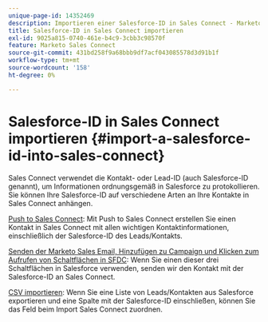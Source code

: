 ```yaml
---
unique-page-id: 14352469
description: Importieren einer Salesforce-ID in Sales Connect - Marketo Docs - Produktdokumentation
title: Salesforce-ID in Sales Connect importieren
exl-id: 9025a815-0740-461e-b4c9-3cbb3c98570f
feature: Marketo Sales Connect
source-git-commit: 431bd258f9a68bbb9df7acf043085578d3d91b1f
workflow-type: tm+mt
source-wordcount: '158'
ht-degree: 0%

---
```


# Salesforce-ID in Sales Connect importieren {#import-a-salesforce-id-into-sales-connect}

Sales Connect verwendet die Kontakt- oder Lead-ID (auch Salesforce-ID genannt), um Informationen ordnungsgemäß in Salesforce zu protokollieren. Sie können Ihre Salesforce-ID auf verschiedene Arten an Ihre Kontakte in Sales Connect anhängen.

[Push to Sales Connect](/help/marketo/product-docs/marketo-sales-connect/crm/salesforce-customization/push-to-sales-connect.md): Mit Push to Sales Connect erstellen Sie einen Kontakt in Sales Connect mit allen wichtigen Kontaktinformationen, einschließlich der Salesforce-ID des Leads/Kontakts.

[Senden der Marketo Sales Email, Hinzufügen zu Campaign und Klicken zum Aufrufen von Schaltflächen in SFDC](/help/marketo/product-docs/marketo-sales-connect/crm/salesforce-customization/how-to-install-sales-connect-buttons-in-salesforce.md): Wenn Sie einen dieser drei Schaltflächen in Salesforce verwenden, senden wir den Kontakt mit der Salesforce-ID an Sales Connect.

[CSV importieren](/help/marketo/product-docs/marketo-sales-connect/people/managing-contacts/import-contacts-via-csv.md): Wenn Sie eine Liste von Leads/Kontakten aus Salesforce exportieren und eine Spalte mit der Salesforce-ID einschließen, können Sie das Feld beim Import Sales Connect zuordnen.
